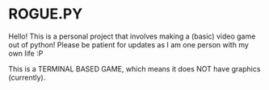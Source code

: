 # ROGUE.PY

Hello! This is a personal project that involves making a (basic) video game out of python! Please be patient for updates as I am one person with my own life :P

This is a TERMINAL BASED GAME, which means it does NOT have graphics (currently).
